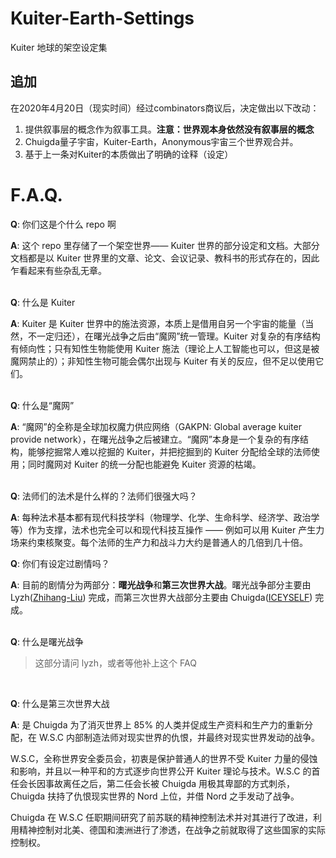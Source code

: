 # Kuiter-Earth-Settings
Kuiter 地球的架空设定集

## 追加

在2020年4月20日（现实时间）经过combinators商议后，决定做出以下改动：
1. 提供叙事层的概念作为叙事工具。**注意：世界观本身依然没有叙事层的概念**
2. Chuigda量子宇宙，Kuiter-Earth，Anonymous宇宙三个世界观合并。
3. 基于上一条对Kuiter的本质做出了明确的诠释（设定）

# F.A.Q.
**Q**: 你们这是个什么 repo 啊

**A**: 这个 repo 里存储了一个架空世界—— Kuiter 世界的部分设定和文档。大部分文档都是以 Kuiter 世界里的文章、论文、会议记录、教科书的形式存在的，因此乍看起来有些杂乱无章。
<br/><br/>

**Q**: 什么是 Kuiter

**A**: Kuiter 是 Kuiter 世界中的施法资源，本质上是借用自另一个宇宙的能量（当然，不一定归还），在曙光战争之后由“魔网”统一管理。Kuiter 对复杂的有序结构有倾向性；只有知性生物能使用 Kuiter 施法（理论上人工智能也可以，但这是被魔网禁止的）；非知性生物可能会偶尔出现与 Kuiter 有关的反应，但不足以使用它们。
<br/><br/>

**Q**: 什么是“魔网”

**A**: “魔网”的全称是全球加权魔力供应网络（GAKPN: Global average kuiter provide network），在曙光战争之后被建立。“魔网”本身是一个复杂的有序结构，能够挖掘常人难以挖掘的 Kuiter，并把挖掘到的 Kuiter 分配给全球的法师使用；同时魔网对 Kuiter 的统一分配也能避免 Kuiter 资源的枯竭。
<br/><br/>

**Q**: 法师们的法术是什么样的？法师们很强大吗？

**A**: 每种法术基本都有现代科技学科（物理学、化学、生命科学、经济学、政治学等）作为支撑，法术也完全可以和现代科技互操作 —— 例如可以用 Kuiter 产生力场来约束核聚变。每个法师的生产力和战斗力大约是普通人的几倍到几十倍。

**Q**: 你们有设定过剧情吗？

**A**: 目前的剧情分为两部分：**曙光战争**和**第三次世界大战**。曙光战争部分主要由 Lyzh([Zhihang-Liu](github.com/Zhihang-Liu)) 完成，而第三次世界大战部分主要由 Chuigda([ICEYSELF](github.com/ICEYSELF)) 完成。
<br/><br/>

**Q**: 什么是曙光战争
> 这部分请问 lyzh，或者等他补上这个 FAQ
> 
<br/>

**Q**: 什么是第三次世界大战

**A**: 是 Chuigda 为了消灭世界上 85% 的人类并促成生产资料和生产力的重新分配，在 W.S.C 内部制造法师对现实世界的仇恨，并最终对现实世界发动的战争。

W.S.C，全称世界安全委员会，初衷是保护普通人的世界不受 Kuiter 力量的侵蚀和影响，并且以一种平和的方式逐步向世界公开 Kuiter 理论与技术。W.S.C 的首任会长因事故离任之后，第二任会长被 Chuigda 用极其卑鄙的方式刺杀，Chuigda 扶持了仇恨现实世界的 Nord 上位，并借 Nord 之手发动了战争。

Chuigda 在 W.S.C 任职期间研究了前苏联的精神控制法术并对其进行了改进，利用精神控制对北美、德国和澳洲进行了渗透，在战争之前就取得了这些国家的实际控制权。
